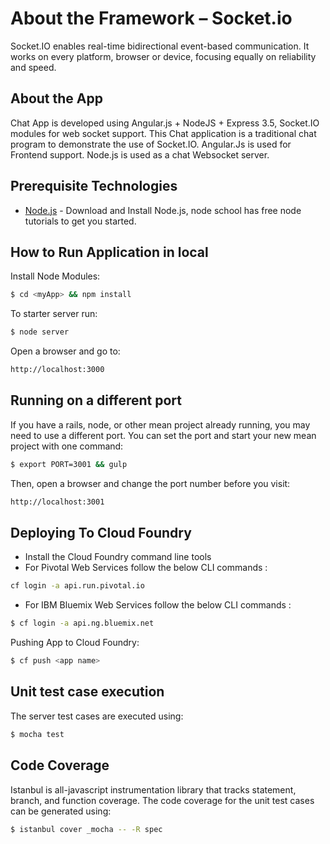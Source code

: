 # About the Framework – Socket.io

  Socket.IO enables real-time bidirectional event-based communication. It works on every platform, browser or device, focusing equally on reliability and speed.

## About the App
  Chat App is developed using Angular.js + NodeJS + Express 3.5, Socket.IO modules for web socket support.
  This Chat application is a traditional chat program to demonstrate the use of Socket.IO. 
  Angular.Js is used for Frontend support.
  Node.js is used as a chat Websocket server.

## Prerequisite Technologies
* [Node.js](http://nodejs.org) - Download and Install Node.js, node school has free node tutorials to get you started.

## How to Run Application in local

Install Node Modules:		
```sh
$ cd <myApp> && npm install
```
To starter server run:  	
```sh
$ node server
```
Open a browser and go to:	
```sh
http://localhost:3000
```

## Running on a different port
If you have a rails, node, or other mean project already running, you may need to use a different port. You can set the port and start your new mean project with one command:
```sh
$ export PORT=3001 && gulp
```
Then, open a browser and change the port number before you visit:
```sh
http://localhost:3001
```

## Deploying To Cloud Foundry
  - Install the Cloud Foundry command line tools
  -	For Pivotal Web Services follow the below CLI commands :
```sh
cf login -a api.run.pivotal.io
```
  - For IBM Bluemix Web Services follow the below CLI commands :
```sh
$ cf login -a api.ng.bluemix.net
```

Pushing App to Cloud Foundry:
```sh
$ cf push <app name>
```
## Unit test case execution
  The server test cases are executed using:
```sh
$ mocha test
```

## Code Coverage
  Istanbul is all-javascript instrumentation library that tracks statement, branch, and function coverage.
  The code coverage for the unit test cases can be generated using:
```sh
$ istanbul cover _mocha -- -R spec
```
